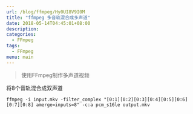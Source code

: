 ```yaml
---
url: /blog/ffmpeg/Hy0UI8V9I0M
title: "ffmpeg 多音轨混合成多声道"
date: 2018-05-14T04:45:01+08:00
description:
categories:
  - FFmpeg
tags:
  - FFmpeg
menu: main
---
```


> 使用FFmpeg制作多声道视频

将8个音轨混合成双声道

```
ffmpeg -i input.mkv -filter_complex "[0:1][0:2][0:3][0:4][0:5][0:6][0:7][0:8] amerge=inputs=8" -c:a pcm_s16le output.mkv

```